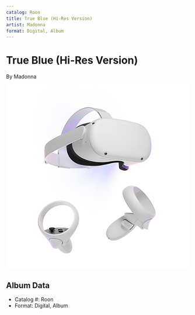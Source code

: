 ```yaml
---
catalog: Roon
title: True Blue (Hi-Res Version)
artist: Madonna
format: Digital, Album
---
```


# True Blue (Hi-Res Version)

By Madonna

![](../../assets/albumcovers/Madonna-True_Blue_Hi-Res_Version.png)

## Album Data

- Catalog #: Roon
- Format: Digital, Album

